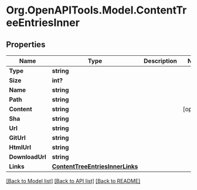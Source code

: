 # Org.OpenAPITools.Model.ContentTreeEntriesInner

## Properties

Name | Type | Description | Notes
------------ | ------------- | ------------- | -------------
**Type** | **string** |  | 
**Size** | **int?** |  | 
**Name** | **string** |  | 
**Path** | **string** |  | 
**Content** | **string** |  | [optional] 
**Sha** | **string** |  | 
**Url** | **string** |  | 
**GitUrl** | **string** |  | 
**HtmlUrl** | **string** |  | 
**DownloadUrl** | **string** |  | 
**Links** | [**ContentTreeEntriesInnerLinks**](ContentTreeEntriesInnerLinks.md) |  | 

[[Back to Model list]](../README.md#documentation-for-models) [[Back to API list]](../README.md#documentation-for-api-endpoints) [[Back to README]](../README.md)


